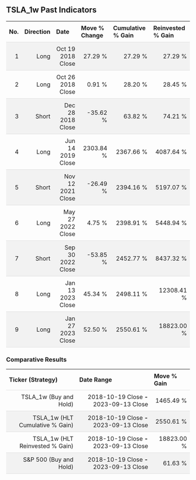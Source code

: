 
<style>
.hits {
            border-collapse: collapse;
            width: 100%;
        }
        .hits th, td {
            padding: 8px;
            border-bottom: 1px solid #ddd;
        }
        
        .hits td {text-align: right;}
        .hits th {text-align: left;}
        
        .hits tr:nth-child(even) {
            background-color: #f2f2f2;
        }
        
        .chartCol {
            width: 50%;
            float: left;
            padding: 20px;
        }  
</style>
    
<br>

## TSLA_1w Past Indicators

<table class="hits">
    <tr>
        <th>No.</th>
        <th>Direction</th>
        <th>Date</th>
        <th>Move % Change</th>
        <th>Cumulative % Gain</th>
        <th>Reinvested % Gain</th>
      </tr>
    <tr>
        <td>1</td>
        <td>Long</td>
        <td>Oct 19 2018 Close</td>
        <td>27.29 %</td>
        <td>27.29 %</td>
        <td>27.29 %</td>
    </tr>
    <tr>
        <td>2</td>
        <td>Long</td>
        <td>Oct 26 2018 Close</td>
        <td>0.91 %</td>
        <td>28.20 %</td>
        <td>28.45 %</td>
    </tr>
    <tr>
        <td>3</td>
        <td>Short</td>
        <td>Dec 28 2018 Close</td>
        <td>-35.62 %</td>
        <td>63.82 %</td>
        <td>74.21 %</td>
    </tr>
    <tr>
        <td>4</td>
        <td>Long</td>
        <td>Jun 14 2019 Close</td>
        <td>2303.84 %</td>
        <td>2367.66 %</td>
        <td>4087.64 %</td>
    </tr>
    <tr>
        <td>5</td>
        <td>Short</td>
        <td>Nov 12 2021 Close</td>
        <td>-26.49 %</td>
        <td>2394.16 %</td>
        <td>5197.07 %</td>
    </tr>
    <tr>
        <td>6</td>
        <td>Long</td>
        <td>May 27 2022 Close</td>
        <td>4.75 %</td>
        <td>2398.91 %</td>
        <td>5448.94 %</td>
    </tr>
    <tr>
        <td>7</td>
        <td>Short</td>
        <td>Sep 30 2022 Close</td>
        <td>-53.85 %</td>
        <td>2452.77 %</td>
        <td>8437.32 %</td>
    </tr>
    <tr>
        <td>8</td>
        <td>Long</td>
        <td>Jan 13 2023 Close</td>
        <td>45.34 %</td>
        <td>2498.11 %</td>
        <td>12308.41 %</td>
    </tr>
    <tr>
        <td>9</td>
        <td>Long</td>
        <td>Jan 27 2023 Close</td>
        <td>52.50 %</td>
        <td>2550.61 %</td>
        <td>18823.00 %</td>
    </tr>
    
</table>

### Comparative Results

<table class="hits">
    <thead>
        <th>Ticker (Strategy)</th>
        <th>Date Range</th>
        <th>Move % Gain</th>
    </thead>
    <tbody>
        <tr>
            <td>TSLA_1w (Buy and Hold)</td>
            <td>2018-10-19 Close <b>-</b> 2023-09-13 Close</td>
            <td>1465.49 %</td>
        </tr>
        <tr>
            <td>TSLA_1w (HLT Cumulative % Gain)</td>
            <td>2018-10-19 Close <b>-</b> 2023-09-13 Close</td>
            <td>2550.61 %</td>
        </tr>
        <tr>
            <td>TSLA_1w (HLT Reinvested % Gain)</td>
            <td>2018-10-19 Close <b>-</b> 2023-09-13 Close</td>
            <td>18823.00 %</td>
        </tr>
        <tr>
            <td>S&P 500 (Buy and Hold)</td>
            <td>2018-10-19 Close <b>-</b> 2023-09-13 Close</td>
            <td>61.63 %</td>
        </tr>
    </tbody>
</table>
<br>
<br>